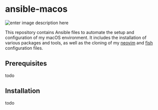 # ansible-macos

![enter image description here](https://upload.wikimedia.org/wikipedia/commons/a/ab/Apple-logo.png)

This repository contains Ansible files to automate the setup and configuration of my macOS environment. It includes the installation of various packages and tools, as well as the cloning of my [neovim](https://github.com/dme86/neovim) and [fish](https://github.com/dme86/fish) configuration files.

## Prerequisites

todo

## Installation

todo
